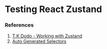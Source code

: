 # Testing React Zustand

### References
1. [T.K Dodo - Working with Zustand](https://tkdodo.eu/blog/working-with-zustand)
2. [Auto Generated Selectors](https://docs.pmnd.rs/zustand/guides/auto-generating-selectors)